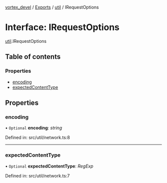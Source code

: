 [vortex_devel](../README.md) / [Exports](../modules.md) / [util](../modules/util.md) / IRequestOptions

# Interface: IRequestOptions

[util](../modules/util.md).IRequestOptions

## Table of contents

### Properties

- [encoding](util.irequestoptions.md#encoding)
- [expectedContentType](util.irequestoptions.md#expectedcontenttype)

## Properties

### encoding

• `Optional` **encoding**: *string*

Defined in: src/util/network.ts:8

___

### expectedContentType

• `Optional` **expectedContentType**: *RegExp*

Defined in: src/util/network.ts:7
